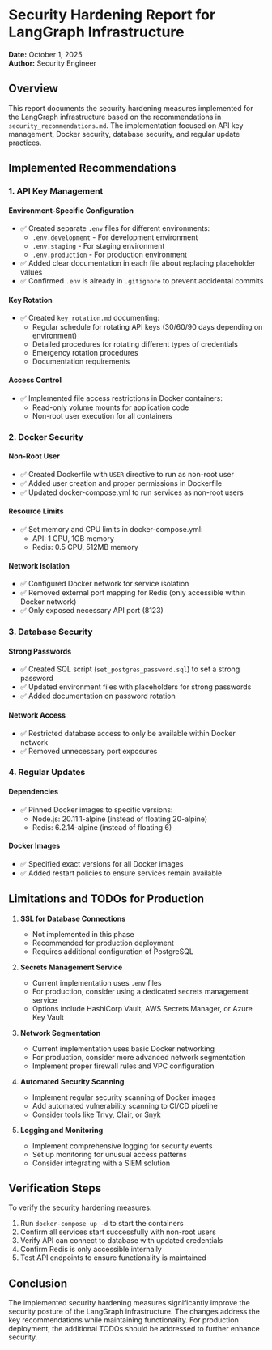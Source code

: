 # Security Hardening Report for LangGraph Infrastructure

**Date:** October 1, 2025  
**Author:** Security Engineer  

## Overview

This report documents the security hardening measures implemented for the LangGraph infrastructure based on the recommendations in `security_recommendations.md`. The implementation focused on API key management, Docker security, database security, and regular update practices.

## Implemented Recommendations

### 1. API Key Management

#### Environment-Specific Configuration
- ✅ Created separate `.env` files for different environments:
  - `.env.development` - For development environment
  - `.env.staging` - For staging environment
  - `.env.production` - For production environment
- ✅ Added clear documentation in each file about replacing placeholder values
- ✅ Confirmed `.env` is already in `.gitignore` to prevent accidental commits

#### Key Rotation
- ✅ Created `key_rotation.md` documenting:
  - Regular schedule for rotating API keys (30/60/90 days depending on environment)
  - Detailed procedures for rotating different types of credentials
  - Emergency rotation procedures
  - Documentation requirements

#### Access Control
- ✅ Implemented file access restrictions in Docker containers:
  - Read-only volume mounts for application code
  - Non-root user execution for all containers

### 2. Docker Security

#### Non-Root User
- ✅ Created Dockerfile with `USER` directive to run as non-root user
- ✅ Added user creation and proper permissions in Dockerfile
- ✅ Updated docker-compose.yml to run services as non-root users

#### Resource Limits
- ✅ Set memory and CPU limits in docker-compose.yml:
  - API: 1 CPU, 1GB memory
  - Redis: 0.5 CPU, 512MB memory

#### Network Isolation
- ✅ Configured Docker network for service isolation
- ✅ Removed external port mapping for Redis (only accessible within Docker network)
- ✅ Only exposed necessary API port (8123)

### 3. Database Security

#### Strong Passwords
- ✅ Created SQL script (`set_postgres_password.sql`) to set a strong password
- ✅ Updated environment files with placeholders for strong passwords
- ✅ Added documentation on password rotation

#### Network Access
- ✅ Restricted database access to only be available within Docker network
- ✅ Removed unnecessary port exposures

### 4. Regular Updates

#### Dependencies
- ✅ Pinned Docker images to specific versions:
  - Node.js: 20.11.1-alpine (instead of floating 20-alpine)
  - Redis: 6.2.14-alpine (instead of floating 6)

#### Docker Images
- ✅ Specified exact versions for all Docker images
- ✅ Added restart policies to ensure services remain available

## Limitations and TODOs for Production

1. **SSL for Database Connections**
   - Not implemented in this phase
   - Recommended for production deployment
   - Requires additional configuration of PostgreSQL

2. **Secrets Management Service**
   - Current implementation uses `.env` files
   - For production, consider using a dedicated secrets management service
   - Options include HashiCorp Vault, AWS Secrets Manager, or Azure Key Vault

3. **Network Segmentation**
   - Current implementation uses basic Docker networking
   - For production, consider more advanced network segmentation
   - Implement proper firewall rules and VPC configuration

4. **Automated Security Scanning**
   - Implement regular security scanning of Docker images
   - Add automated vulnerability scanning to CI/CD pipeline
   - Consider tools like Trivy, Clair, or Snyk

5. **Logging and Monitoring**
   - Implement comprehensive logging for security events
   - Set up monitoring for unusual access patterns
   - Consider integrating with a SIEM solution

## Verification Steps

To verify the security hardening measures:

1. Run `docker-compose up -d` to start the containers
2. Confirm all services start successfully with non-root users
3. Verify API can connect to database with updated credentials
4. Confirm Redis is only accessible internally
5. Test API endpoints to ensure functionality is maintained

## Conclusion

The implemented security hardening measures significantly improve the security posture of the LangGraph infrastructure. The changes address the key recommendations while maintaining functionality. For production deployment, the additional TODOs should be addressed to further enhance security.